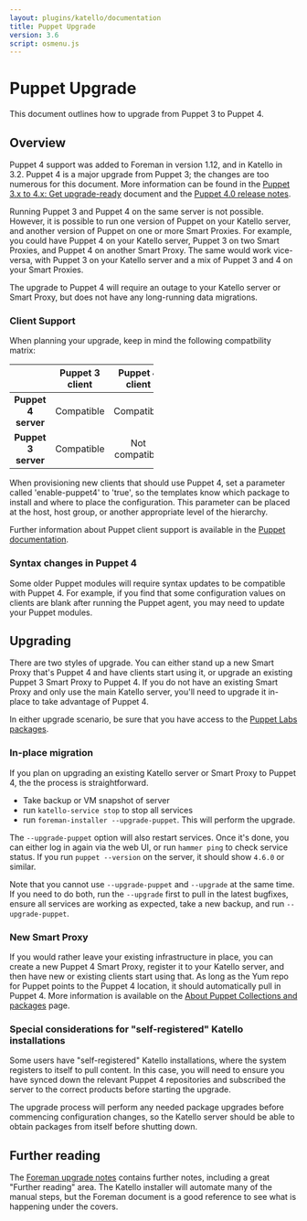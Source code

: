 ```yaml
---
layout: plugins/katello/documentation
title: Puppet Upgrade
version: 3.6
script: osmenu.js
---
```


# Puppet Upgrade

This document outlines how to upgrade from Puppet 3 to Puppet 4.

##  Overview

Puppet 4 support was added to Foreman in version 1.12, and in Katello in 3.2.  Puppet 4 is a major upgrade from Puppet 3; the changes are too numerous for this document. More information can be found in the [Puppet 3.x to 4.x: Get upgrade-ready](https://docs.puppet.com/puppet/latest/reference/upgrade_major_pre.html) document and the [Puppet 4.0 release notes](https://docs.puppet.com/puppet/4.0/reference/release_notes.html).

Running Puppet 3 and Puppet 4 on the same server is not possible. However, it is possible to run one version of Puppet on your Katello server, and another version of Puppet on one or more Smart Proxies. For example, you could have Puppet 4 on your Katello server, Puppet 3 on two Smart Proxies, and Puppet 4 on another Smart Proxy. The same would work vice-versa, with Puppet 3 on your Katello server and a mix of Puppet 3 and 4 on your Smart Proxies.

The upgrade to Puppet 4 will require an outage to your Katello server or Smart Proxy, but does not have any long-running data migrations.

### Client Support

When planning your upgrade, keep in mind the following compatbility matrix:

<table class="table table-bordered table-striped" style="width:50%">
  <thead>
    <tr>
      <th style="text-align: center">&nbsp;</th>
      <th style="text-align: center">Puppet 3 client</th>
      <th style="text-align: center">Puppet 4 client</th>
    </tr>
  </thead>
  <tbody>
    <tr>
      <td style="text-align: center"><strong>Puppet 4 server</strong></td>
      <td style="text-align: center">Compatible</td>
      <td style="text-align: center">Compatible</td>
    </tr>
    <tr>
      <td style="text-align: center"><strong>Puppet 3 server</strong></td>
      <td style="text-align: center">Compatible</td>
      <td style="text-align: center">Not compatible</td>
    </tr>
  </tbody>
</table>

When provisioning new clients that should use Puppet 4, set a parameter called 'enable-puppet4' to 'true', so the templates know which package to install and where to place the configuration.  This parameter can be placed at the host, host group, or another appropriate level of the hierarchy.

Further information about Puppet client support is available in the [Puppet documentation](https://docs.puppet.com/puppet/4.0/reference/upgrade_agent.html).

### Syntax changes in Puppet 4

Some older Puppet modules will require syntax updates to be compatible with Puppet 4. For example, if you find that some configuration values on clients are blank after running the Puppet agent, you may need to update your Puppet modules.

##  Upgrading

There are two styles of upgrade. You can either stand up a new Smart Proxy that's Puppet 4 and have clients start using it, or upgrade an existing Puppet 3 Smart Proxy to Puppet 4. If you do not have an existing Smart Proxy and only use the main Katello server, you'll need to upgrade it in-place to take advantage of Puppet 4.

In either upgrade scenario, be sure that you have access to the [Puppet Labs packages](https://docs.puppet.com/puppet/4.6/reference/puppet_collections.html).

###  In-place migration

If you plan on upgrading an existing Katello server or Smart Proxy to Puppet 4, the the process is straightforward.

* Take backup or VM snapshot of server
* run `katello-service stop` to stop all services
* run `foreman-installer --upgrade-puppet`. This will perform the upgrade.

The `--upgrade-puppet` option will also restart services. Once it's done, you can either log in again via the web UI, or run `hammer ping` to check service status. If you run `puppet --version` on the server, it should show `4.6.0` or similar.

Note that you cannot use `--upgrade-puppet` and `--upgrade` at the same time.  If you need to do both, run the `--upgrade` first to pull in the latest bugfixes, ensure all services are working as expected, take a new backup, and run `--upgrade-puppet`.

###  New Smart Proxy

If you would rather leave your existing infrastructure in place, you can create a new Puppet 4 Smart Proxy, register it to your Katello server, and then have new or existing clients start using that. As long as the Yum repo for Puppet points to the Puppet 4 location, it should automatically pull in Puppet 4. More information is available on the [About Puppet Collections and packages](https://docs.puppet.com/puppet/4.6/reference/puppet_collections.html)
page.

###  Special considerations for "self-registered" Katello installations

Some users have "self-registered" Katello installations, where the system registers to itself to pull content. In this case, you will need to ensure you have synced down the relevant Puppet 4 repositories and subscribed the server to the correct products before starting the upgrade.

The upgrade process will perform any needed package upgrades before commencing configuration changes, so the Katello server should be able to obtain packages from itself before shutting down.

##  Further reading

The [Foreman upgrade notes](http://projects.theforeman.org/projects/foreman/wiki/Upgrading_from_Puppet_3_to_4) contains further notes, including a great "Further reading" area. The Katello installer will automate many of the manual steps, but the Foreman document is a good reference to see what is happening under the covers.
